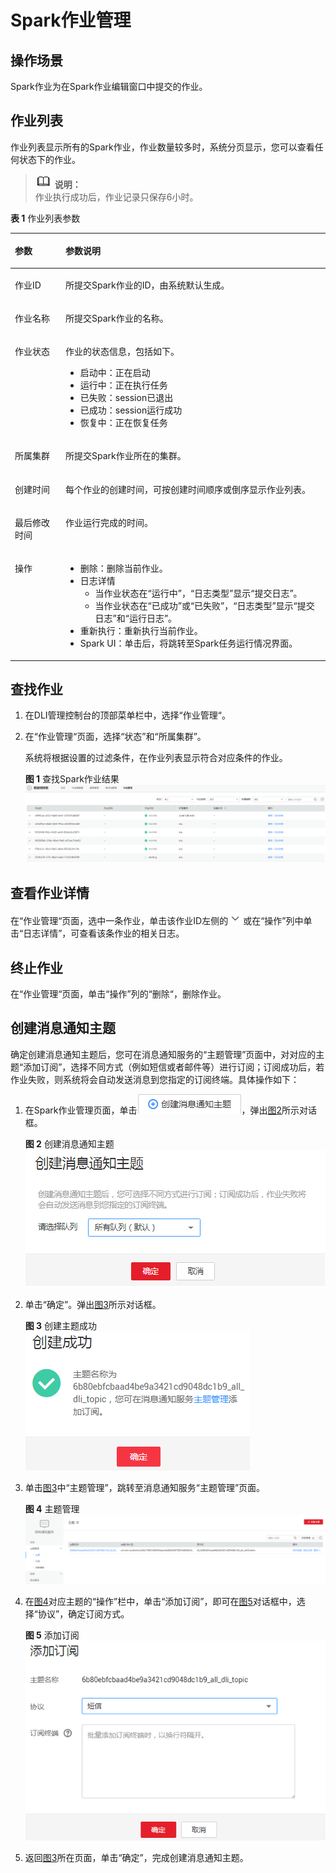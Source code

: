 # Spark作业管理<a name="dli_01_0385"></a>

## 操作场景<a name="zh-cn_topic_0093946892_section31579140143928"></a>

Spark作业为在Spark作业编辑窗口中提交的作业。

## 作业列表<a name="section12526165519235"></a>

作业列表显示所有的Spark作业，作业数量较多时，系统分页显示，您可以查看任何状态下的作业。

>![](public_sys-resources/icon-note.gif) **说明：**   
>作业执行成功后，作业记录只保存6小时。  

**表 1**  作业列表参数

<a name="zh-cn_topic_0122090417_table3950169215120"></a>
<table><thead align="left"><tr id="zh-cn_topic_0122090417_row2555468715120"><th class="cellrowborder" valign="top" width="16.07%" id="mcps1.2.3.1.1"><p id="zh-cn_topic_0122090417_p4021197415120"><a name="zh-cn_topic_0122090417_p4021197415120"></a><a name="zh-cn_topic_0122090417_p4021197415120"></a>参数</p>
</th>
<th class="cellrowborder" valign="top" width="83.93%" id="mcps1.2.3.1.2"><p id="zh-cn_topic_0122090417_p3594448915120"><a name="zh-cn_topic_0122090417_p3594448915120"></a><a name="zh-cn_topic_0122090417_p3594448915120"></a>参数说明</p>
</th>
</tr>
</thead>
<tbody><tr id="zh-cn_topic_0122090417_row46758327132"><td class="cellrowborder" valign="top" width="16.07%" headers="mcps1.2.3.1.1 "><p id="zh-cn_topic_0122090417_p16413434141957"><a name="zh-cn_topic_0122090417_p16413434141957"></a><a name="zh-cn_topic_0122090417_p16413434141957"></a>作业ID</p>
</td>
<td class="cellrowborder" valign="top" width="83.93%" headers="mcps1.2.3.1.2 "><p id="zh-cn_topic_0122090417_p54419740141957"><a name="zh-cn_topic_0122090417_p54419740141957"></a><a name="zh-cn_topic_0122090417_p54419740141957"></a>所提交Spark作业的ID，由系统默认生成。</p>
</td>
</tr>
<tr id="zh-cn_topic_0122090417_row32873162171713"><td class="cellrowborder" valign="top" width="16.07%" headers="mcps1.2.3.1.1 "><p id="zh-cn_topic_0122090417_p45480448171713"><a name="zh-cn_topic_0122090417_p45480448171713"></a><a name="zh-cn_topic_0122090417_p45480448171713"></a>作业名称</p>
</td>
<td class="cellrowborder" valign="top" width="83.93%" headers="mcps1.2.3.1.2 "><p id="zh-cn_topic_0122090417_p18579134217227"><a name="zh-cn_topic_0122090417_p18579134217227"></a><a name="zh-cn_topic_0122090417_p18579134217227"></a>所提交Spark作业的名称。</p>
</td>
</tr>
<tr id="zh-cn_topic_0122090417_row31011923151038"><td class="cellrowborder" valign="top" width="16.07%" headers="mcps1.2.3.1.1 "><p id="zh-cn_topic_0122090417_p10671857151038"><a name="zh-cn_topic_0122090417_p10671857151038"></a><a name="zh-cn_topic_0122090417_p10671857151038"></a>作业状态</p>
</td>
<td class="cellrowborder" valign="top" width="83.93%" headers="mcps1.2.3.1.2 "><p id="zh-cn_topic_0122090417_p59114099151038"><a name="zh-cn_topic_0122090417_p59114099151038"></a><a name="zh-cn_topic_0122090417_p59114099151038"></a>作业的状态信息，包括如下。</p>
<a name="zh-cn_topic_0122090417_ul32930526154023"></a><a name="zh-cn_topic_0122090417_ul32930526154023"></a><ul id="zh-cn_topic_0122090417_ul32930526154023"><li>启动中：正在启动</li><li>运行中：正在执行任务</li><li>已失败：session已退出</li><li>已成功：session运行成功</li><li>恢复中：正在恢复任务</li></ul>
</td>
</tr>
<tr id="zh-cn_topic_0122090417_row36301606171658"><td class="cellrowborder" valign="top" width="16.07%" headers="mcps1.2.3.1.1 "><p id="zh-cn_topic_0122090417_p14394959151048"><a name="zh-cn_topic_0122090417_p14394959151048"></a><a name="zh-cn_topic_0122090417_p14394959151048"></a>所属集群</p>
</td>
<td class="cellrowborder" valign="top" width="83.93%" headers="mcps1.2.3.1.2 "><p id="zh-cn_topic_0122090417_p51238775151048"><a name="zh-cn_topic_0122090417_p51238775151048"></a><a name="zh-cn_topic_0122090417_p51238775151048"></a>所提交Spark作业所在的集群。</p>
</td>
</tr>
<tr id="zh-cn_topic_0122090417_row6424839516213"><td class="cellrowborder" valign="top" width="16.07%" headers="mcps1.2.3.1.1 "><p id="zh-cn_topic_0122090417_p50569641162134"><a name="zh-cn_topic_0122090417_p50569641162134"></a><a name="zh-cn_topic_0122090417_p50569641162134"></a>创建时间</p>
</td>
<td class="cellrowborder" valign="top" width="83.93%" headers="mcps1.2.3.1.2 "><p id="zh-cn_topic_0122090417_p18910361162145"><a name="zh-cn_topic_0122090417_p18910361162145"></a><a name="zh-cn_topic_0122090417_p18910361162145"></a>每个作业的创建时间，可按创建时间顺序或倒序显示作业列表。</p>
</td>
</tr>
<tr id="row1536633125019"><td class="cellrowborder" valign="top" width="16.07%" headers="mcps1.2.3.1.1 "><p id="p145363334505"><a name="p145363334505"></a><a name="p145363334505"></a>最后修改时间</p>
</td>
<td class="cellrowborder" valign="top" width="83.93%" headers="mcps1.2.3.1.2 "><p id="p153603315013"><a name="p153603315013"></a><a name="p153603315013"></a>作业运行完成的时间。</p>
</td>
</tr>
<tr id="zh-cn_topic_0122090417_row1662880815250"><td class="cellrowborder" valign="top" width="16.07%" headers="mcps1.2.3.1.1 "><p id="zh-cn_topic_0122090417_p475621615250"><a name="zh-cn_topic_0122090417_p475621615250"></a><a name="zh-cn_topic_0122090417_p475621615250"></a>操作</p>
</td>
<td class="cellrowborder" valign="top" width="83.93%" headers="mcps1.2.3.1.2 "><a name="zh-cn_topic_0122090417_ul181927155164"></a><a name="zh-cn_topic_0122090417_ul181927155164"></a><ul id="zh-cn_topic_0122090417_ul181927155164"><li>删除：删除当前作业。</li><li>日志详情<a name="zh-cn_topic_0122090417_ul94511619309"></a><a name="zh-cn_topic_0122090417_ul94511619309"></a><ul id="zh-cn_topic_0122090417_ul94511619309"><li>当作业状态在“运行中”，“日志类型”显示“提交日志”。</li><li>当作业状态在“已成功”或“已失败”，“日志类型”显示“提交日志”和“运行日志”。</li></ul>
</li><li>重新执行：重新执行当前作业。</li><li>Spark UI：单击后，将跳转至Spark任务运行情况界面。</li></ul>
</td>
</tr>
</tbody>
</table>

## 查找作业<a name="section9242154518244"></a>

1.  在DLI管理控制台的顶部菜单栏中，选择“作业管理“。
2.  在“作业管理“页面，选择“状态”和“所属集群”。

    系统将根据设置的过滤条件，在作业列表显示符合对应条件的作业。

    **图 1**  查找Spark作业结果<a name="zh-cn_topic_0122090417_fig034812273716"></a>  
    ![](figures/查找Spark作业结果.png "查找Spark作业结果")


## 查看作业详情<a name="zh-cn_topic_0122090417_section15292102065813"></a>

在“作业管理“页面，选中一条作业，单击该作业ID左侧的![](figures/icon-展开.png)或在“操作”列中单击“日志详情”，可查看该条作业的相关日志。

## 终止作业<a name="zh-cn_topic_0122090417_section3753111385816"></a>

在“作业管理“页面，单击“操作”列的“删除“，删除作业。

## 创建消息通知主题<a name="section176748522033"></a>

确定创建消息通知主题后，您可在消息通知服务的“主题管理”页面中，对对应的主题“添加订阅”，选择不同方式（例如短信或者邮件等）进行订阅；订阅成功后，若作业失败，则系统将会自动发送消息到您指定的订阅终端。具体操作如下：

1.  在Spark作业管理页面，单击![](figures/icon-创建消息通知主题.png)，弹出[图2](#fig969753431112)所示对话框。

    **图 2**  创建消息通知主题<a name="fig969753431112"></a>  
    ![](figures/创建消息通知主题.png "创建消息通知主题")

2.  单击“确定”。弹出[图3](#fig12471323125315)所示对话框。

    **图 3**  创建主题成功<a name="fig12471323125315"></a>  
    ![](figures/创建主题成功.png "创建主题成功")

3.  单击[图3](#fig12471323125315)中“主题管理”，跳转至消息通知服务“主题管理”页面。

    **图 4**  主题管理<a name="fig361113238574"></a>  
    ![](figures/主题管理.png "主题管理")

4.  在[图4](#fig361113238574)对应主题的“操作”栏中，单击“添加订阅”，即可在[图5](#fig075918101718)对话框中，选择“协议”，确定订阅方式。

    **图 5**  添加订阅<a name="fig075918101718"></a>  
    ![](figures/添加订阅.png "添加订阅")

5.  返回[图3](#fig12471323125315)所在页面，单击“确定”，完成创建消息通知主题。


